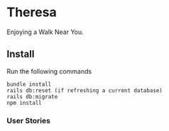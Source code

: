 # Theresa

Enjoying a Walk Near You.

## Install

Run the following commands
```
bundle install
rails db:reset (if refreshing a current database)
rails db:migrate
npm install
```

### User Stories
